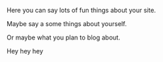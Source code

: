 Here you can say lots of fun things about your site.

Maybe say a some things about yourself.

Or maybe what you plan to blog about.

Hey hey hey

